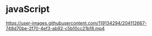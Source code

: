 # javaScript

https://user-images.githubusercontent.com/119134294/204112667-748d70be-2f70-4ef3-ab92-c5b10cc21bf8.mp4


